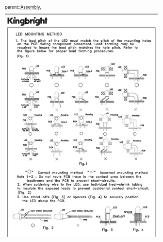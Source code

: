parent::[Assembly](Assembly), 

![Screen Shot 2022-10-15 at 8.51.35 PM](Personal%20Folders/that_marouk_ish/attachments/Screen%20Shot%202022-10-15%20at%208.51.35%20PM.png)